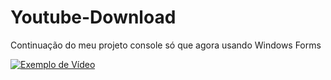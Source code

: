 # Youtube-Download
Continuação do meu projeto console só que agora usando Windows Forms


[![Exemplo de Vídeo](https://img.shields.io/badge/YouTube-FF0000?style=for-the-badge&logo=youtube&logoColor=white)](https://www.youtube.com/watch?v=YWqknW6_Gxs)


